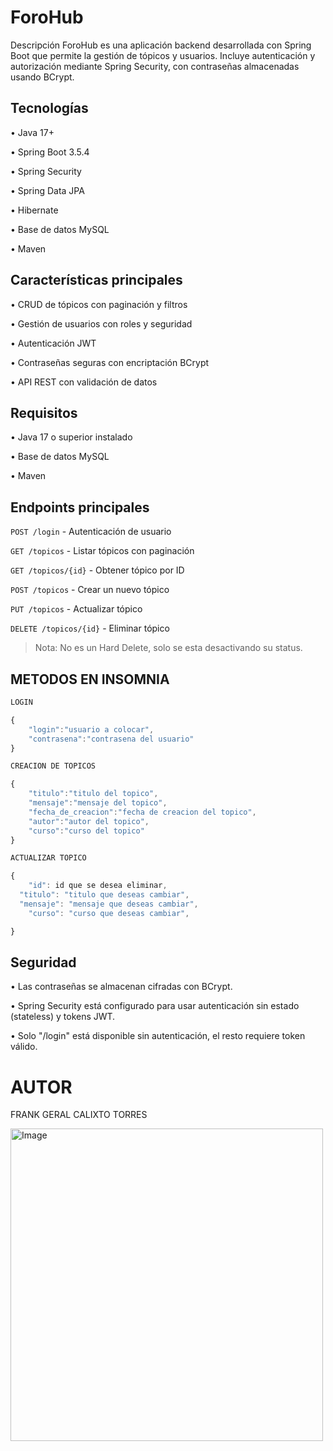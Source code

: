 # ForoHub
Descripción
ForoHub es una aplicación backend desarrollada con Spring Boot que permite la gestión de tópicos y usuarios. Incluye autenticación y autorización mediante Spring Security, con contraseñas almacenadas usando BCrypt.

## Tecnologías
• Java 17+

• Spring Boot 3.5.4

• Spring Security

• Spring Data JPA

• Hibernate

• Base de datos MySQL

• Maven

## Características principales
• CRUD de tópicos con paginación y filtros

• Gestión de usuarios con roles y seguridad

• Autenticación JWT

• Contraseñas seguras con encriptación BCrypt

• API REST con validación de datos

## Requisitos
• Java 17 o superior instalado

• Base de datos MySQL

• Maven

## Endpoints principales
`POST /login` - Autenticación de usuario

`GET /topicos` - Listar tópicos con paginación

`GET /topicos/{id}` - Obtener tópico por ID

`POST /topicos` - Crear un nuevo tópico

`PUT /topicos` - Actualizar tópico

`DELETE /topicos/{id}` - Eliminar tópico
> Nota: No es un Hard Delete, solo se esta desactivando su status.

## METODOS EN INSOMNIA
```javascript
LOGIN

{
	"login":"usuario a colocar",
	"contrasena":"contrasena del usuario"
}

CREACION DE TOPICOS

{
	"titulo":"titulo del topico",
	"mensaje":"mensaje del topico",
	"fecha_de_creacion":"fecha de creacion del topico",
	"autor":"autor del topico",
	"curso":"curso del topico"
}

ACTUALIZAR TOPICO

{
	"id": id que se desea eliminar,
  "titulo": "titulo que deseas cambiar",
  "mensaje": "mensaje que deseas cambiar",
	"curso": "curso que deseas cambiar",

}

```

## Seguridad
• Las contraseñas se almacenan cifradas con BCrypt.

• Spring Security está configurado para usar autenticación sin estado (stateless) y tokens JWT.

• Solo "/login" está disponible sin autenticación, el resto requiere token válido.

# AUTOR

FRANK GERAL CALIXTO TORRES

<img width="500" height="500" alt="Image" src="https://github.com/user-attachments/assets/c69d53f2-325b-4cd2-a1cb-341b0aa8140c" />
